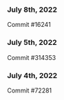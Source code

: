 ### July 8th, 2022

Commit #16241

### July 5th, 2022

Commit #314353


### July 4th, 2022

Commit #72281
